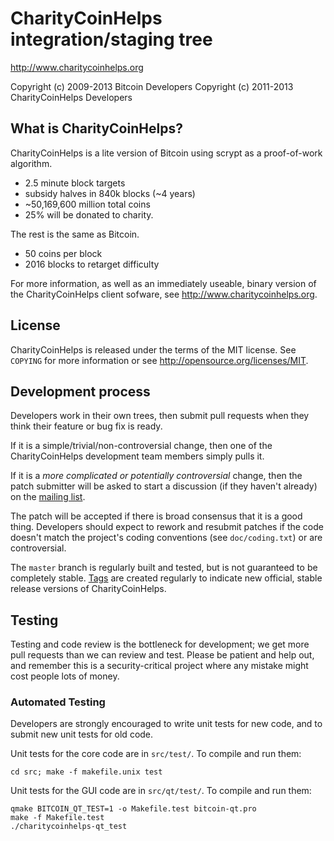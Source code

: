 CharityCoinHelps integration/staging tree
================================

http://www.charitycoinhelps.org

Copyright (c) 2009-2013 Bitcoin Developers
Copyright (c) 2011-2013 CharityCoinHelps Developers

What is CharityCoinHelps?
----------------

CharityCoinHelps is a lite version of Bitcoin using scrypt as a proof-of-work algorithm.
 - 2.5 minute block targets
 - subsidy halves in 840k blocks (~4 years)
 - ~50,169,600 million total coins
 - 25% will be donated to charity.

The rest is the same as Bitcoin.
 - 50 coins per block
 - 2016 blocks to retarget difficulty

For more information, as well as an immediately useable, binary version of
the CharityCoinHelps client sofware, see http://www.charitycoinhelps.org.

License
-------

CharityCoinHelps is released under the terms of the MIT license. See `COPYING` for more
information or see http://opensource.org/licenses/MIT.

Development process
-------------------

Developers work in their own trees, then submit pull requests when they think
their feature or bug fix is ready.

If it is a simple/trivial/non-controversial change, then one of the CharityCoinHelps
development team members simply pulls it.

If it is a *more complicated or potentially controversial* change, then the patch
submitter will be asked to start a discussion (if they haven't already) on the
[mailing list](http://sourceforge.net/mailarchive/forum.php?forum_name=bitcoin-development).

The patch will be accepted if there is broad consensus that it is a good thing.
Developers should expect to rework and resubmit patches if the code doesn't
match the project's coding conventions (see `doc/coding.txt`) or are
controversial.

The `master` branch is regularly built and tested, but is not guaranteed to be
completely stable. [Tags](https://github.com/bitcoin/bitcoin/tags) are created
regularly to indicate new official, stable release versions of CharityCoinHelps.

Testing
-------

Testing and code review is the bottleneck for development; we get more pull
requests than we can review and test. Please be patient and help out, and
remember this is a security-critical project where any mistake might cost people
lots of money.

### Automated Testing

Developers are strongly encouraged to write unit tests for new code, and to
submit new unit tests for old code.

Unit tests for the core code are in `src/test/`. To compile and run them:

    cd src; make -f makefile.unix test

Unit tests for the GUI code are in `src/qt/test/`. To compile and run them:

    qmake BITCOIN_QT_TEST=1 -o Makefile.test bitcoin-qt.pro
    make -f Makefile.test
    ./charitycoinhelps-qt_test

